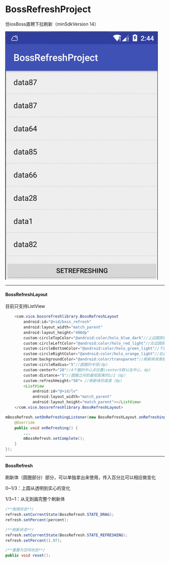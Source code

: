 
# BossRefreshProject
仿iosBoss直聘下拉刷新（minSdkVersion 14）

![](./images/show.gif)

------

#### BossRefreshLayout

目前只支持ListView

```java
    <com.vice.bossrefreshlibrary.BossRefreshLayout
        android:id="@+id/boss_refresh"
        android:layout_width="match_parent"
        android:layout_height="400dp"
        custom:circleTopColor="@android:color/holo_blue_dark"//上边圆颜色
        custom:circleLeftColor="@android:color/holo_red_light"//左边圆颜色
        custom:circleBottomColor="@android:color/holo_green_light"//下边圆颜色
        custom:circleRightColor="@android:color/holo_orange_light"//右边圆颜色
        custom:backgroundColor="@android:color/transparent"//刷新体背景颜色
        custom:circleRadius="5"//圆圈的半径(dp)
        custom:centerY="20"//4个圈的中心点位置(centerX默认在中心，dp)
        custom:distance="5"//圆圈之间的最短距离的1/2（dp）
        custom:refreshHeight="50"> //刷新体的高度（dp）
        <ListView
            android:id="@+id/lv"
            android:layout_width="match_parent"
            android:layout_height="match_parent"></ListView>
    </com.vice.bossrefreshlibrary.BossRefreshLayout>
```

```java
mBossRefresh.setOnRefreshingListener(new BossRefreshLayout.onRefreshingListener() {
    @Override
    public void onRefreshing() {
		...
    	mBossRefresh.setComplete();
    }
});
```

------

#### BossRefresh

刷新体（圆圈部分）部分，可以单独拿出来使用，传入百分比可以相应做变化

0~1/3：上圆从透明到实心的变化

1/3~1：从无到画完整个刷新体

```java
/**拖拽状态**/
refresh.setCurrentState(BossRefresh.STATE_DRAG);
refresh.setPercent(percent);
```

```java
/**刷新状态**/
refresh.setCurrentState(BossRefresh.STATE_REFRESHING);
refresh.setPercent(1.0f);
```

```java
/**重置为空闲状态**/
public void reset();
```
